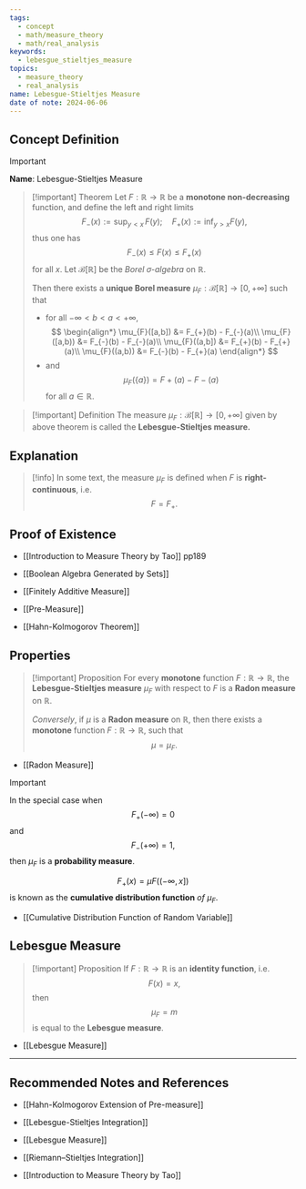```yaml
---
tags:
  - concept
  - math/measure_theory
  - math/real_analysis
keywords:
  - lebesgue_stieltjes_measure
topics:
  - measure_theory
  - real_analysis
name: Lebesgue-Stieltjes Measure
date of note: 2024-06-06
---
```


## Concept Definition

>[!important]
>**Name**: Lebesgue-Stieltjes Measure

>[!important] Theorem
>Let $F : \mathbb{R} \to \mathbb{R}$ be a **monotone non-decreasing** function, and define the left and right limits 
>$$F_{-}(x) := \sup_{y < x}\,F (y);\quad F_{+}(x) := \inf_{y > x}F (y),$$ thus one has 
>$$F_{-}(x) \le F (x) \le F_{+}(x)$$ 
>for all $x$. Let $\mathcal{B}[\mathbb{R}]$ be the *Borel $\sigma$-algebra* on $\mathbb{R}$. 
>
>Then there exists a **unique Borel measure** $\mu_{F} : \mathcal{B}[\mathbb{R}] \to [0, +\infty]$ such that
>- for all $− \infty < b < a < +\infty,$
>$$
>\begin{align*}
>\mu_{F}([a,b]) &= F_{+}(b) - F_{-}(a)\\
>\mu_{F}([a,b)) &= F_{-}(b) - F_{-}(a)\\
>\mu_{F}((a,b]) &= F_{+}(b) - F_{+}(a)\\
>\mu_{F}((a,b)) &= F_{-}(b) - F_{+}(a)
>\end{align*}
>$$ 
>- and 
>  $$\mu_{F} (\{a\}) = F+(a) − F−(a)$$ 
>  for all $a \in \mathbb{R}.$

>[!important] Definition
>The measure $\mu_{F}: \mathcal{B}[\mathbb{R}] \to [0, +\infty]$ given by above theorem is called  the **Lebesgue-Stieltjes measure.**


## Explanation

>[!info]
>In some text, the measure $\mu_{F}$ is defined when $F$ is **right-continuous**, i.e. $$F = F_{+}.$$

## Proof of Existence

- [[Introduction to Measure Theory by Tao]] pp189

- [[Boolean Algebra Generated by Sets]]
- [[Finitely Additive Measure]]

- [[Pre-Measure]]
- [[Hahn-Kolmogorov Theorem]]


## Properties

>[!important] Proposition
>For every **monotone** function $F: \mathbb{R} \to \mathbb{R}$,  the **Lebesgue-Stieltjes measure** $\mu_{F}$ with respect to $F$ is a **Radon measure** on $\mathbb{R}$.
>
>*Conversely*, if $\mu$ is a **Radon measure** on $\mathbb{R}$, then there exists a **monotone** function $F: \mathbb{R} \to \mathbb{R}$, such that $$\mu = \mu_{F}.$$

- [[Radon Measure]]

>[!important]
>In the special case when $$F_{+}(-\infty) = 0$$ and $$F_{-}(+\infty) = 1,$$ then $\mu_{F}$ is a **probability measure**.
>
>$$F_{+}(x) = μF ((−\infty, x])$$ is known as the **cumulative distribution function** *of* $\mu_{F}$.

- [[Cumulative Distribution Function of Random Variable]]

## Lebesgue Measure


>[!important] Proposition
>If $F: \mathbb{R} \to \mathbb{R}$ is an **identity function**, i.e. $$F(x) = x,$$ then $$\mu_{F} = m$$ is equal to the **Lebesgue measure**.

- [[Lebesgue Measure]]




-----------
##  Recommended Notes and References


- [[Hahn-Kolmogorov Extension of Pre-measure]]

- [[Lebesgue-Stieltjes Integration]]

- [[Lebesgue Measure]]
- [[Riemann–Stieltjes Integration]]


- [[Introduction to Measure Theory by Tao]]
